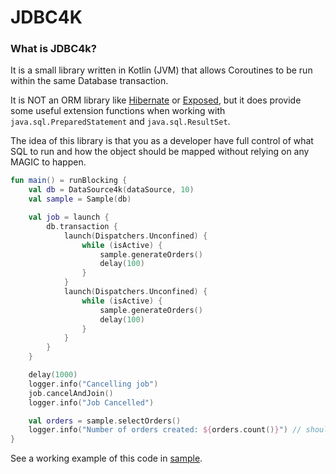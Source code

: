 JDBC4K
===

### What is JDBC4k?

It is a small library written in Kotlin (JVM) that allows Coroutines to be run within the same Database transaction.

It is NOT an ORM library like [Hibernate](https://hibernate.org) or [Exposed](https://github.com/JetBrains/Exposed), but
it does provide some useful extension functions when working with `java.sql.PreparedStatement` and `java.sql.ResultSet`.

The idea of this library is that you as a developer have full control of what SQL to run and how the object should be
mapped without relying on any MAGIC to happen.

```kotlin
fun main() = runBlocking {
    val db = DataSource4k(dataSource, 10)
    val sample = Sample(db)

    val job = launch {
        db.transaction {
            launch(Dispatchers.Unconfined) {
                while (isActive) {
                    sample.generateOrders()
                    delay(100)
                }
            }
            launch(Dispatchers.Unconfined) {
                while (isActive) {
                    sample.generateOrders()
                    delay(100)
                }
            }
        }
    }

    delay(1000)
    logger.info("Cancelling job")
    job.cancelAndJoin()
    logger.info("Job Cancelled")

    val orders = sample.selectOrders()
    logger.info("Number of orders created: ${orders.count()}") // should return 0
}
```

See a working example of this code in [sample](src/test/kotlin/io/github/lawkai/jdbc4k/Sample.kt).

